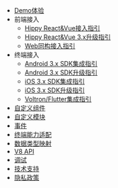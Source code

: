 <!-- docs/_sidebar.md -->
- [Demo体验](development/demo.md)
- 前端接入
  - [Hippy React&Vue接入指引](development/react-vue-integration-guidelines.md)
  - [Hippy React&Vue 3.x升级指引](development/react-vue-3.0-upgrade-guidelines.md)
  - [Web同构接入指引](development/web-integration-guidelines.md)
- 终端接入
  - [Android 3.x SDK集成指引](development/android-3.0-integration-guidelines.md)
  - [Android 3.x SDK升级指引](development/android-3.0-upgrade-guidelines.md)
  - [iOS 3.x SDK集成指引](development/ios-3.0-integration-guidelines.md)
  - [iOS 3.x SDK升级指引](development/ios-3.0-integration-guidelines.md)
  - [Voltron/Flutter集成指引](development/voltron-flutter-integration-guidelines.md)
- [自定义组件](development/native-component.md)
- [自定义模块](development/native-module.md)
- [事件](development/native-event.md)
- [终端能力适配](development/native-adapter.md)
- [数据类型映射](development/type-mapping.md)
- [V8 API](development/v8-api.md)
- [调试](development/debug.md)
- [技术支持](development/support.md)
- [隐私政策](development/privacy.md)
